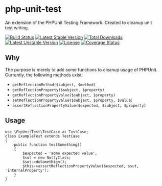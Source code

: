 # php-unit-test
An extension of the PHPUnit Testing Framework. Created to cleanup unit test writing.

[![Build Status](https://travis-ci.org/corycollier/php-unit-test.svg?branch=master)](https://travis-ci.org/corycollier/php-unit-test)
[![Latest Stable Version](https://poser.pugx.org/corycollier/php-unit-test/v/stable)](https://packagist.org/packages/corycollier/php-unit-test)
[![Total Downloads](https://poser.pugx.org/corycollier/php-unit-test/downloads)](https://packagist.org/packages/corycollier/php-unit-test)
[![Latest Unstable Version](https://poser.pugx.org/corycollier/php-unit-test/v/unstable)](https://packagist.org/packages/corycollier/php-unit-test)
[![License](https://poser.pugx.org/corycollier/php-unit-test/license)](https://packagist.org/packages/corycollier/php-unit-test)
[![Coverage Status](https://coveralls.io/repos/corycollier/php-unit-test/badge.svg?branch=master&service=github)](https://coveralls.io/github/corycollier/php-unit-test?branch=master)


## Why
The purpose is merely to add some functions to cleanup usage of PHPUnit. Currently, the following methods exist:

* `getReflectionMethod($subject, $method)`
* `getReflectionProperty($subject, $property)`
* `getReflectionPropertyValue($subject, $property)`
* `setReflectionPropertyValue($subject, $property, $value)`
* `assertReflectionPropertyValue($expected, $subject, $property)`

## Usage
```
use \PhpUnitTest\TestCase as TestCase;
class ExampleTest extends TestCase
{
    public function testSomething()
    {
        $expected = 'some expected value';
        $sut = new NuttyClass;
        $sut->doSomethign();
        $this->assertReflectionPropertyValue($expected, $sut, 'internalProperty');
    }
}